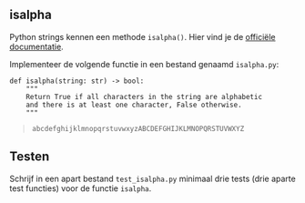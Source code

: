 ## isalpha

Python strings kennen een methode `isalpha()`. Hier vind je de [officiële documentatie](https://docs.python.org/3/library/stdtypes.html#str.isalpha).

Implementeer de volgende functie in een bestand genaamd `isalpha.py`:

    def isalpha(string: str) -> bool:
        """
        Return True if all characters in the string are alphabetic
        and there is at least one character, False otherwise.
        """

> `abcdefghijklmnopqrstuvwxyzABCDEFGHIJKLMNOPQRSTUVWXYZ`

## Testen

Schrijf in een apart bestand `test_isalpha.py` minimaal drie tests (drie aparte test functies) voor de functie `isalpha`.